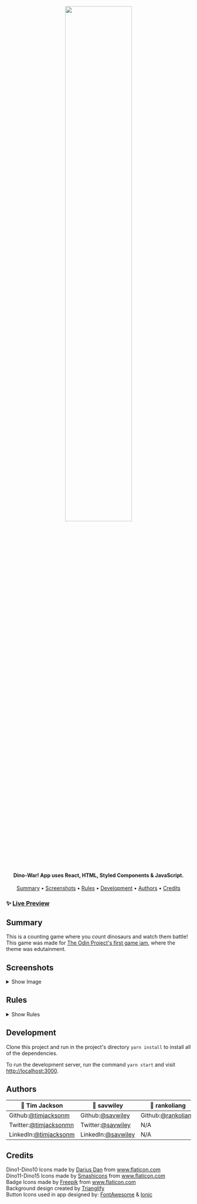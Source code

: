 <h1 align="center">
   <image src="/src/icons/screenshots/Logo.png" width="60%"> 
</h1>

<h4 align="center">Dino-War! App uses React, HTML, Styled Components & JavaScript.</h4>

<p align="center">
  <a href="#summary">Summary</a> •
  <a href="#screenshots">Screenshots</a> •
  <a href="#rules">Rules</a> •
  <a href="#development">Development</a> •
  <a href="#authors">Authors</a> •
  <a href="#credits">Credits</a>
</p>

### ✨ [Live Preview](https://igni-sign.itch.io/dinowar)

## Summary

This is a counting game where you count dinosaurs and watch them battle! This game was made for [The Odin Project's first game jam](https://itch.io/jam/top-jam-1), where the theme was edutainment.

## Screenshots

<details>
  <summary>Show Image</summary>

<image src="/src/icons/screenshots/demo.gif">

---

Home screen

<image src="/src/icons/screenshots/Home.png">
   
---
   
Level Select
   
<image src="/src/icons/screenshots/LevelSelect.png">
   
---
   
Battlefield
   
<image src="/src/icons/screenshots/Battlefield.png">

---

</details>

## Rules

   <details>
  <summary>Show Rules</summary>

The goal of the game is to solve the math equation for each side of the battlefield with correct answers earning you a badge.

---

**How to Play?**

<p>The player will use the dinosaur legend on each side of the battlefield to understand the point value of a specific dinosaur.
We encourage the player to group like dinosaurs together when adding up the totals. Using your imagination with addition or multiplication will make adding their values easier.</p>
   
Be careful! The game will add in subtraction dinosaurs as the difficulty increases.
   
<p>The player will adjust the input field to equal each team's total point value.
   Once you are certain of your answer, click Battle!</p>

---

**How is the score calculated?**

Once the user starts the battle, the game will count each dinosaur's value starting with the red team.
The computer will place each team's total value in the actual count container.
If at least one of your answers is equal to the actual count value, you will be allowed to proceed to the next level.
A perfect game will consist of two correct answers awarding you a badge!
You can view your earned badge on the level select screen. ~To be implemetned

---

**Difficulty settings**

Beginner mode: Maximum of three dino types for each team.

Average mode: Maximum of four dino types for each team.

Hard mode: Maximum of four dino types for each team, fossil dinos added for subtraction.

</details>

## Development

Clone this project and run in the project's directory
`yarn install`
to install all of the dependencies.

To run the development server, run the command
`yarn start`
and visit [http://localhost:3000](http://localhost:3000).

## Authors

| 👤 **Tim Jackson**                                           | 👤 **savwiley**                                            | 👤 **rankoliang**                                   |
| ------------------------------------------------------------ | ---------------------------------------------------------- | --------------------------------------------------- |
| Github:[@timjacksonm](https://github.com/timjacksonm)        | Github:[@savwiley](https://github.com/savwiley)            | Github:[@rankoliang](https://github.com/rankoliang) |
| Twitter:[@timjacksonmn](https://twitter.com/timjacksonmn)    | Twitter:[@savwiley](https://twitter.com/savwiley)          | N/A                                                 |
| LinkedIn:[@timjacksonm](https://linkedin.com/in/timjacksonm) | LinkedIn:[@savwiley](https://www.linkedin.com/in/savwiley) | N/A                                                 |

## Credits

<div>Dino1-Dino10 Icons made by <a href="https://www.flaticon.com/packs/dinosaurs-9?k=1627147411949" title="Darius Dan">Darius Dan</a> from <a href="https://www.flaticon.com/" title="Flaticon">www.flaticon.com</a></div>
   
<div>Dino11-Dino15 Icons made by <a href="https://www.flaticon.com/packs/jurassic-3?word=fossil" title="Smashicons">Smashicons</a> from <a href="https://www.flaticon.com/" title="Flaticon">www.flaticon.com</a></div>
   
<div>Badge Icons made by <a href="https://www.flaticon.com/free-icon/badge_1498841?related_id=1498841&origin=search" title="Freepik">Freepik</a> from <a href="https://www.flaticon.com/" title="Flaticon">www.flaticon.com</a></div>
   
<div>Background design created by <a href="https://github.com/qrohlf/trianglify" title="Trianglify">Trianglify</a></div>
   
<div>Button Icons used in app designed by: <a href="https://fontawesome.com/" title="FontAwesome">FontAwesome</a> & <a href="https://ionic.io/ionicons" title="Ionic">Ionic</a></div>
